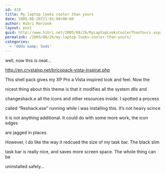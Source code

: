 ```yaml
---
id: 419
title: My laptop looks cooler than yours
date: 2005-08-26T21:01:00+00:00
author: Hibri Marzook
layout: post
guid: http://www.hibri.net/2005/08/26/MyLaptopLooksCoolerThanYours.aspx
permalink: /2005/08/26/my-laptop-looks-cooler-than-yours/
categories:
  - 'Odds &amp; Sods'
---
```

well, now this is neat&#8230;

<http://en.crystalxp.net/bricopack-vista-inspirat.php>

This shell pack gives my XP Pro a Vista inspired look and feel. Now the
  
nicest thing about this theme is that it modifies all the system dlls and
  
changeshack.e all the icons and other resources inside. I spotted a process
  
called &#8220;Reshack.exe&#8221; running while i was installing this. It&#8217;s not heavy scince
  
it is not anything additional. It could do with some more work, the icon edges
  
are jagged in places.

However, I do like the way it redcued the size of my task bar. The black slim
  
task bar is really nice, and saves more screen space. The whole thing can be
  
uninstalled safely&#8230;